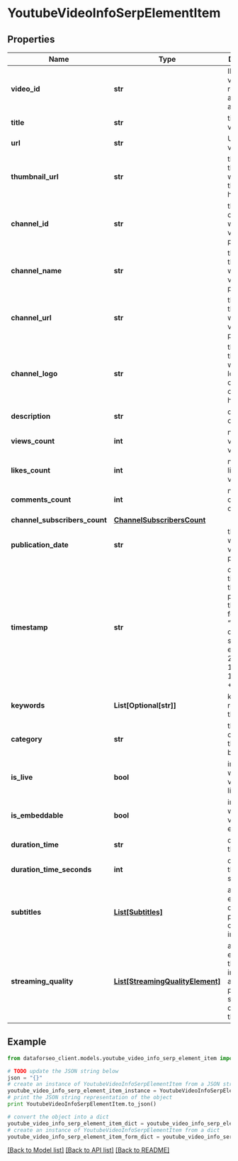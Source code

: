 # YoutubeVideoInfoSerpElementItem


## Properties

Name | Type | Description | Notes
------------ | ------------- | ------------- | -------------
**video_id** | **str** | ID of the video received in a POST array | [optional] 
**title** | **str** | title of the video | [optional] 
**url** | **str** | URL of the video | [optional] 
**thumbnail_url** | **str** | the URL of the page where the thumbnail is hosted | [optional] 
**channel_id** | **str** | the ID of the channel where the video is published | [optional] 
**channel_name** | **str** | the name of the channel where the video is published | [optional] 
**channel_url** | **str** | the URL of the channel where the video is published | [optional] 
**channel_logo** | **str** | the URL of the page where the logo image of the channel is hosted | [optional] 
**description** | **str** | description of the video | [optional] 
**views_count** | **int** | number of views of the video | [optional] 
**likes_count** | **int** | number of likes on the video | [optional] 
**comments_count** | **int** | number of comments on the video | [optional] 
**channel_subscribers_count** | [**ChannelSubscribersCount**](ChannelSubscribersCount.md) |  | [optional] 
**publication_date** | **str** | the date when the video is published | [optional] 
**timestamp** | **str** | date and time when the result is published in the UTC format: “yyyy-mm-dd hh-mm-ss +00:00” example: 2022-11-15 12:57:46 +00:00 | [optional] 
**keywords** | **List[Optional[str]]** | keywords relevant to the video | [optional] 
**category** | **str** | the category the video belongs to | [optional] 
**is_live** | **bool** | indicates whether the video is on live | [optional] 
**is_embeddable** | **bool** | indicates whether the video is embeddable | [optional] 
**duration_time** | **str** | duration of the video | [optional] 
**duration_time_seconds** | **int** | duration of the video in seconds | [optional] 
**subtitles** | [**List[Subtitles]**](Subtitles.md) | array of elements describing properties of subtitles in the video | [optional] 
**streaming_quality** | [**List[StreamingQualityElement]**](StreamingQualityElement.md) | array of elements that contain information about all possible streaming qualities of the video | [optional] 

## Example

```python
from dataforseo_client.models.youtube_video_info_serp_element_item import YoutubeVideoInfoSerpElementItem

# TODO update the JSON string below
json = "{}"
# create an instance of YoutubeVideoInfoSerpElementItem from a JSON string
youtube_video_info_serp_element_item_instance = YoutubeVideoInfoSerpElementItem.from_json(json)
# print the JSON string representation of the object
print YoutubeVideoInfoSerpElementItem.to_json()

# convert the object into a dict
youtube_video_info_serp_element_item_dict = youtube_video_info_serp_element_item_instance.to_dict()
# create an instance of YoutubeVideoInfoSerpElementItem from a dict
youtube_video_info_serp_element_item_form_dict = youtube_video_info_serp_element_item.from_dict(youtube_video_info_serp_element_item_dict)
```
[[Back to Model list]](../README.md#documentation-for-models) [[Back to API list]](../README.md#documentation-for-api-endpoints) [[Back to README]](../README.md)


